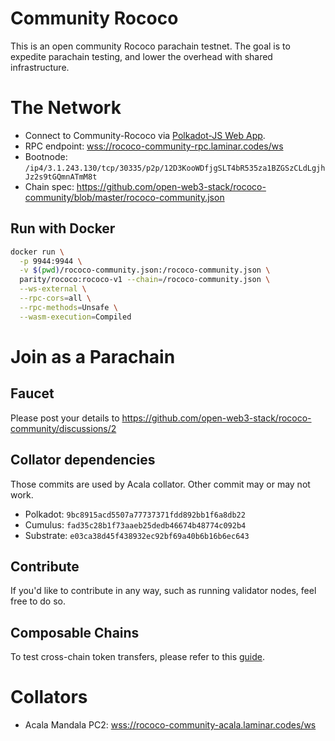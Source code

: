 # Community Rococo

This is an open community Rococo parachain testnet. The goal is to expedite parachain testing, and lower the overhead with shared infrastructure. 

# The Network
- Connect to Community-Rococo via [Polkadot-JS Web App](https://polkadot.js.org/apps/?rpc=wss%3A%2F%2Frococo-community.laminar.codes#/explorer).
- RPC endpoint: [wss://rococo-community-rpc.laminar.codes/ws](https://polkadot.js.org/apps/?rpc=wss://rococo-community-rpc.laminar.codes/ws#/explorer)
- Bootnode: `/ip4/3.1.243.130/tcp/30335/p2p/12D3KooWDfjgSLT4bR535za1BZGSzCLdLgjhJz2s9tGQmnATmM8t`
- Chain spec: https://github.com/open-web3-stack/rococo-community/blob/master/rococo-community.json

## Run with Docker

```bash
docker run \
  -p 9944:9944 \
  -v $(pwd)/rococo-community.json:/rococo-community.json \
  parity/rococo:rococo-v1 --chain=/rococo-community.json \
  --ws-external \
  --rpc-cors=all \
  --rpc-methods=Unsafe \
  --wasm-execution=Compiled
```

# Join as a Parachain
## Faucet

Please post your details to https://github.com/open-web3-stack/rococo-community/discussions/2

## Collator dependencies

Those commits are used by Acala collator. Other commit may or may not work.

- Polkadot: `9bc8915acd5507a77737371fdd892bb1f6a8db22`
- Cumulus: `fad35c28b1f73aaeb25dedb46674b48774c092b4`
- Substrate: `e03ca38d45f438932ec92bf69a40b6b16b6ec643`

## Contribute
If you'd like to contribute in any way, such as running validator nodes, feel free to do so. 

## Composable Chains
To test cross-chain token transfers, please refer to this [guide](https://wiki.acala.network/build/development-guide/composable-chains).

# Collators

- Acala Mandala PC2: [wss://rococo-community-acala.laminar.codes/ws](https://polkadot.js.org/apps/?rpc=wss://rococo-community-acala.laminar.codes/ws#/explorer)
